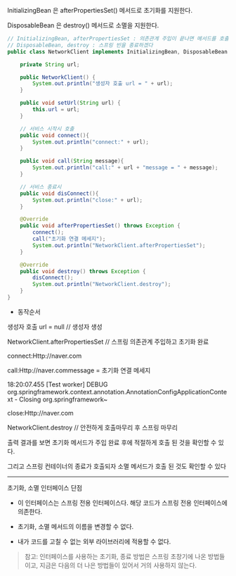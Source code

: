 


InitializingBean 은 afterPropertiesSet() 메서드로 초기화를 지원한다.

DisposableBean 은 destroy() 메서드로 소멸을 지원한다.

```java
// InitializingBean, afterPropertiesSet : 의존관계 주입이 끝나면 메서드를 호출하겠다는 뜻
// DisposableBean, destroy : 스프링 빈을 종료하겠다
public class NetworkClient implements InitializingBean, DisposableBean {

    private String url;

    public NetworkClient() {
        System.out.println("생성자 호출 url = " + url);
    }

    public void setUrl(String url) {
        this.url = url;
    }

    // 서비스 시작시 호출
    public void connect(){
        System.out.println("connect:" + url);
    }

    public void call(String message){
        System.out.println("call:" + url + "message = " + message);
    }

    // 서비스 종료시
    public void disConnect(){
        System.out.println("close:" + url);
    }

    @Override
    public void afterPropertiesSet() throws Exception {
        connect();
        call("초기화 연결 메세지");
        System.out.println("NetworkClient.afterPropertiesSet");
    }

    @Override
    public void destroy() throws Exception {
        disConnect();
        System.out.println("NetworkClient.destroy");
    }
}


```

- 동작순서

생성자 호출 url = null // 생성자 생성

NetworkClient.afterPropertiesSet // 스프링 의존관계 주입하고 초기화 완료

connect:Http://naver.com 

call:Http://naver.commessage = 초기화 연결 메세지

18:20:07.455 [Test worker] DEBUG org.springframework.context.annotation.AnnotationConfigApplicationContext - Closing org.springframework~

close:Http://naver.com

NetworkClient.destroy // 안전하게 호출마무리 후 스프링 마무리

출력 결과를 보면 초기화 메서드가 주입 완료 후에 적절하게 호출 된 것을 확인할 수 있다.

그리고 스프링 컨테이너의 종료가 호출되자 소멸 메서드가 호출 된 것도 확인할 수 있다

---

초기화, 소멸 인터페이스 단점

* 이 인터페이스는 스프링 전용 인터페이스다. 해당 코드가 스프링 전용 인터페이스에 의존한다.

* 초기화, 소멸 메서드의 이름을 변경할 수 없다.

* 내가 코드를 고칠 수 없는 외부 라이브러리에 적용할 수 없다.

> 참고: 인터페이스를 사용하는 초기화, 종료 방법은 스프링 초창기에 나온 방법들이고, 지금은 다음의 더
나은 방법들이 있어서 거의 사용하지 않는다.

